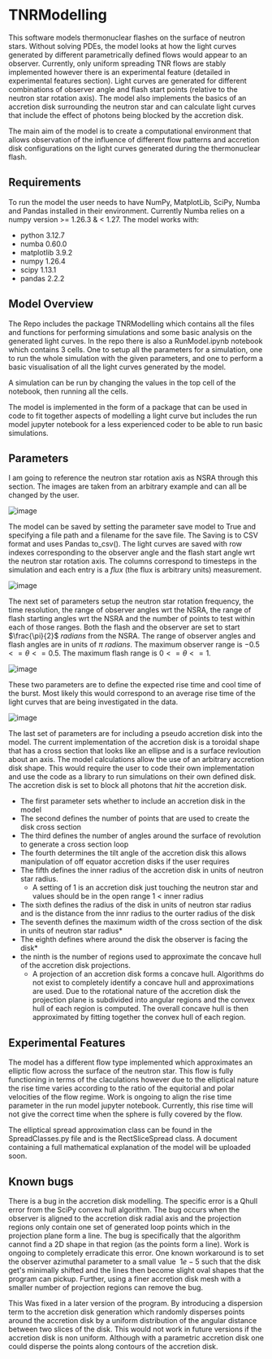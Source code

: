 # TNRModelling

This software models thermonuclear flashes on the surface of neutron stars. Without solving PDEs, the model looks at how the light curves generated by different parametrically defined flows would appear to an observer. Currently, only uniform spreading TNR flows are stably implemented however there is an experimental feature (detailed in experimental features section). Light curves are generated for different combinations of observer angle and flash start points (relative to the neutron star rotation axis). The model also implements the basics of an accretion disk surrounding the neutron star and can calculate light curves that include the effect of photons being blocked by the accretion disk.

The main aim of the model is to create a computational environment that allows observation of the influence of different flow patterns and accretion disk configurations on the light curves generated during the thermonuclear flash.

## Requirements

To run the model the user needs to have NumPy, MatplotLib, SciPy, Numba and Pandas installed in their environment. Currently Numba relies on a numpy version >= 1.26.3 & < 1.27. The model works with:
- python                    3.12.7
-  numba                     0.60.0
-  matplotlib                3.9.2
-  numpy                     1.26.4
-  scipy                     1.13.1
-  pandas                    2.2.2

## Model Overview

The Repo includes the package TNRModelling which contains all the files and functions for performing simulations and some basic analysis on the generated light curves. In the repo there is also a RunModel.ipynb notebook which contains 3 cells. One to setup all the parameters for a simulation, one to run the whole simulation with the given parameters, and one to perform a basic visualisation of all the light curves generated by the model.

A simulation can be run by changing the values in the top cell of the notebook, then running all the cells.

The model is implemented in the form of a package that can be used in code to fit together aspects of modelling a light curve but includes the run model jupyter notebook for a less experienced coder to be able to run basic simulations.

## Parameters
I am going to reference the neutron star rotation axis as NSRA through this section. The images are taken from an arbitrary example and can all be changed by the user.

![image](https://github.com/user-attachments/assets/fc35cd37-c709-491a-9876-4ce1624ffc22)

The model can be saved by setting the parameter save model to True and specifying a file path and a filename for the save file. The Saving is to CSV format and uses Pandas to_csv(). The light curves are saved with row indexes corresponding to the observer angle and the flash start angle wrt the neutron star rotation axis. The columns correspond to timesteps in the simulation and each entry is a _flux_ (the flux is arbitrary units) measurement.

![image](https://github.com/user-attachments/assets/739f66c3-f20c-40ec-9686-aed37bf0d48a)

The next set of parameters setup the neutron star rotation frequency, the time resolution, the range of observer angles wrt the NSRA, the range of flash starting angles wrt the NSRA and the number of points to test within each of those ranges. Both the flash and the observer are set to start $\frac{\pi}{2}$ $radians$ from the NSRA. The range of observer angles and flash angles are in units of $\pi$ $radians$. The maximum observer range is $-0.5<= \theta <= 0.5$. The maximum flash range is $0<= \theta <= 1$.

![image](https://github.com/user-attachments/assets/67176c90-4e17-4195-ac89-69c6e0cae6ab)

These two parameters are to define the expected rise time and cool time of the burst. Most likely this would correspond to an average rise time of the light curves that are being investigated in the data.

![image](https://github.com/user-attachments/assets/d210a154-edfd-4334-b6b3-414d647bff08)

The last set of parameters are for including a pseudo accretion disk into the model. The current implementation of the accretion disk is a toroidal shape that has a cross section that looks like an ellipse and is a surface revloution about an axis. The model calculations allow the use of an arbitrary accretion disk shape. This would require the user to code their own implementation and use the code as a library to run simulations on their own defined disk. The accretion disk is set to block all photons that _hit_ the accretion disk.

- The first parameter sets whether to include an accretion disk in the model
- The second defines the number of points that are used to create the disk cross section
- The third defines the number of angles around the surface of revolution to generate a cross section loop
- The fourth determines the tilt angle of the accretion disk this allows manipulation of off equator accretion disks if the user requires
- The fifth defines the inner radius of the accretion disk in units of neutron star radius.
  - A setting of 1 is an accretion disk just touching the neutron star and values should be in the open range 1 < inner radius
- The sixth defines the radius of the disk in units of neutron star radius and is the distance from the innr radius to the ourter radius of the disk
- The seventh defines the maximum width of the cross section of the disk in units of neutron star radius*
- The eighth defines where around the disk the observer is facing the disk*
- the ninth is the number of regions used to approximate the concave hull of the accretion disk projections.
  - A projection of an accretion disk forms a concave hull. Algorithms do not exist to completely identify a concave hull and approximations are used. Due to the rotational nature of the accretion disk the projection plane is subdivided into angular regions and the convex hull of each region is computed. The overall concave hull is then approximated by fitting together the convex hull of each region.

## Experimental Features

The model has a different flow type implemented which approximates an elliptic flow across the surface of the neutron star. This flow is fully functioning in terms of the claculations however due to the elliptical nature the rise time varies according to the ratio of the equitorial and polar velocities of the flow regime. Work is ongoing to align the rise time parameter in the run model jupyter notebook. Currently, this rise time will not give the correct time when the sphere is fully covered by the flow.

The elliptical spread approximation class can be found in the SpreadClasses.py file and is the RectSliceSpread class. A document containing a full mathematical explanation of the model will be uploaded soon.

## Known bugs

There is a bug in the accretion disk modelling. The specific error is a Qhull error from the SciPy convex hull algorithm. The bug occurs when the observer is aligned to the accretion disk radial axis and the projection regions only contain one set of generated loop points which in the projection plane form a line. The bug is specifically that the algorithm cannot find a 2D shape in that region (as the points form a line). Work is ongoing to completely erradicate this error. One known workaround is to set the observer azimuthal parameter to a small value $~1e-5$ such that the disk get's minimally shifted and the lines then become slight oval shapes that the program can pickup. Further, using a finer accretion disk mesh with a smaller number of projection regions can remove the bug.

This Was fixed in a later version of the program. By introducing a dispersion term to the accretion disk generation which randomly disperses points around the accretion disk by a uniform distribution of the angular distance between two slices of the disk. This would not work in future versions if the accretion disk is non uniform. Although with a parametric accretion disk one could disperse the points along contours of the accretion disk.

